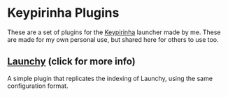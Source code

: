 # Keypirinha Plugins
These are a set of plugins for the [Keypirinha](http://keypirinha.com) launcher made by me.
These are made for my own personal use, but shared here for others to use too.

## [Launchy](keypirinha-launchy/README.md) (click for more info)
A simple plugin that replicates the indexing of Launchy, using the same configuration format.
